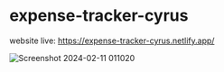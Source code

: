 # expense-tracker-cyrus

website live:
https://expense-tracker-cyrus.netlify.app/

![Screenshot 2024-02-11 011020](https://github.com/CyrusL06/expense-tracker-cyrus/assets/120500547/9cfb96b1-f52f-4f89-8a8f-acaecb0e55dc)
